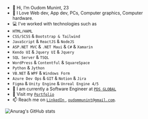 - 👋 Hi, I’m Oudom Munint, 23
- 💖 I Love Web dev, App dev, PCs, Computer graphics, Computer hardware.
- 💻 I've worked with technologies such as
- `HTML/HAML`
- `CSS/SCSS` & `Bootstrap & Tailwind`
- `JavaScript` & `ReactJS` & `NodeJS`
- `ASP.NET MVC` & `.NET Maui` & `C#` & `Xamarin`
- `Kendo UI` & `Jquery UI` & `Jquery`
- `SQL Server` & `TSQL`
- `WordPress` & `Contentful` & `SquareSpace`
- `Python` & `Jython`
- `VB.NET` & `WPF` & `Windows Form`
- `Azure Dev Ops` & `GIT` & `Notion` & `Jira`
- `Figma` & `Unity Engine` & `Unreal Engine 4/5`
- 👷 I am currently a Software Engineer at <a href="https://www.pdsglobal.com/">`PDS GLOBAL`</a>
- 👀 Visit my [`Portfolio`](https://oudommunint.netlify.app/)
- 📫 Reach me on <a href="https://www.linkedin.com/in/oudom-munint/"> `LinkedIn` </a>, <a href="mailto:oudommunint@gmail.com">`oudommunint@gmail.com`</a>.

![Anurag's GitHub stats](https://github-readme-stats.vercel.app/api?username=OudomMunint&count_private=true&show_icons=true&theme=radical)
